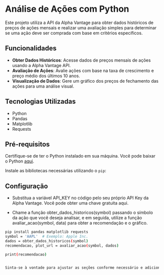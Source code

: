 # Análise de Ações com Python

Este projeto utiliza a API da Alpha Vantage para obter dados históricos de preços de ações mensais e realizar uma avaliação simples para determinar se uma ação deve ser comprada com base em critérios específicos.

## Funcionalidades

- **Obter Dados Históricos**: Acesse dados de preços mensais de ações usando a Alpha Vantage API.
- **Avaliação de Ações**: Avalie ações com base na taxa de crescimento e preço médio dos últimos 10 anos.
- **Visualização de Dados**: Gere um gráfico dos preços de fechamento das ações para uma análise visual.

## Tecnologias Utilizadas

- Python
- Pandas
- Matplotlib
- Requests

## Pré-requisitos

Certifique-se de ter o Python instalado em sua máquina. Você pode baixar o Python [aqui](https://www.python.org/downloads/).

Instale as bibliotecas necessárias utilizando o `pip`:


## Configuração

- Substitua a variável API_KEY no código pelo seu próprio API Key da Alpha Vantage. Você pode obter uma chave gratuita aqui.

- Chame a função obter_dados_historicos(symbol) passando o símbolo da ação que você deseja analisar, e em seguida, utilize a função avaliar_acao(symbol, data) para obter a recomendação e o gráfico.

```bash
pip install pandas matplotlib requests
symbol = 'AAPL'  # Exemplo: Apple Inc.
dados = obter_dados_historicos(symbol)
recomendacao, plot_url = avaliar_acao(symbol, dados)

print(recomendacao)


Sinta-se à vontade para ajustar as seções conforme necessário e adicionar mais detalhes que você achar relevantes!

